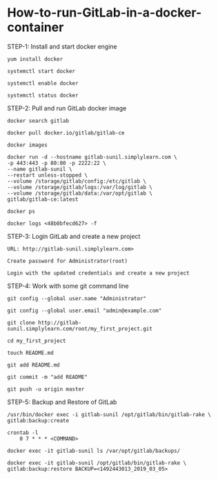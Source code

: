 # How-to-run-GitLab-in-a-docker-container


STEP-1: Install and start docker engine

	yum install docker

	systemctl start docker

	systemctl enable docker

	systemctl status docker



STEP-2: Pull and run GitLab docker image

	docker search gitlab

	docker pull docker.io/gitlab/gitlab-ce

	docker images

	docker run -d --hostname gitlab-sunil.simplylearn.com \
	-p 443:443 -p 80:80 -p 2222:22 \
	--name gitlab-sunil \
	--restart unless-stopped \
	--volume /storage/gitlab/config:/etc/gitlab \
	--volume /storage/gitlab/logs:/var/log/gitlab \
	--volume /storage/gitlab/data:/var/opt/gitlab \
	gitlab/gitlab-ce:latest

	docker ps

	docker logs <48b0bfecd627> -f



STEP-3: Login GitLab and create a new project

	URL: http://gitlab-sunil.simplylearn.com>

	Create password for Administrator(root)

	Login with the updated credentials and create a new project



STEP-4: Work with some git command line

	git config --global user.name "Administrator"

	git config --global user.email "admin@example.com"

	git clone http://gitlab-sunil.simplylearn.com/root/my_first_project.git

	cd my_first_project

	touch README.md

	git add README.md

	git commit -m "add README"

	git push -u origin master



STEP-5: Backup and Restore of GitLab

	/usr/bin/docker exec -i gitlab-sunil /opt/gitlab/bin/gitlab-rake \
	gitlab:backup:create

	crontab -l
		0 7 * * * <COMMAND>

	docker exec -it gitlab-sunil ls /var/opt/gitlab/backups/

	docker exec -it gitlab-sunil /opt/gitlab/bin/gitlab-rake \
	gitlab:backup:restore BACKUP=<1492443013_2019_03_05>
  
  
